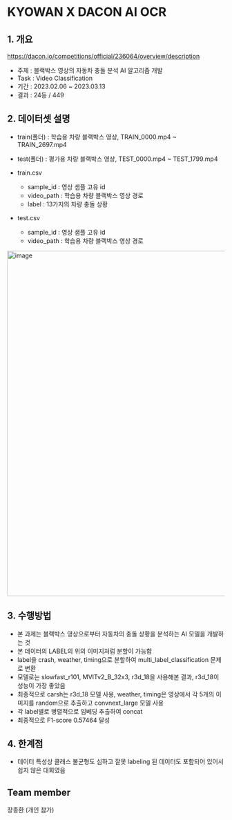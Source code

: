 # KYOWAN X DACON AI OCR
## 1. 개요
https://dacon.io/competitions/official/236064/overview/description
  - 주제 : 블랙박스 영상의 자동차 충돌 분석 AI 알고리즘 개발
  - Task : Video Classification
  - 기간 : 2023.02.06 ~ 2023.03.13
  - 결과 : 24등 / 449
<!--  Other options to write Readme
  - [Deployment](#deployment)
  - [Used or Referenced Projects](Used-or-Referenced-Projects)
-->
## 2. 데이터셋 설명
<!--Wirte one paragraph of project description --> 
- train(폴더) :  학습용 차량 블랙박스 영상, TRAIN_0000.mp4 ~ TRAIN_2697.mp4

- test(폴더) : 평가용 차량 블랙박스 영상, TEST_0000.mp4 ~ TEST_1799.mp4


- train.csv
  - sample_id : 영상 샘플 고유 id
  - video_path : 학습용 차량 블랙박스 영상 경로
  - label : 13가지의 차량 충돌 상황

- test.csv
  - sample_id : 영상 샘플 고유 id
  - video_path : 학습용 차량 블랙박스 영상 경로

<img width="700" height="800" alt="image" src="https://github.com/jang3463/dacon_car_crash/assets/70848146/13c17d46-a5c2-48da-b07b-dab3a9b2cc1d">

## 3. 수행방법
<!-- Write Overview about this project -->
- 본 과제는 블랙박스 영상으로부터 자동차의 충돌 상황을 분석하는 AI 모델을 개발하는 것
- 본 데이터의 LABEL의 위의 이미지처럼 분할이 가능함
- label을 crash, weather, timing으로 분할하여 multi_label_classification 문제로 변환
- 모델로는 slowfast_r101, MVITv2_B_32x3, r3d_18을 사용해본 결과, r3d_18이 성능이 가장 좋았음
- 최종적으로 carsh는 r3d_18 모델 사용, weather, timing은 영상에서 각 5개의 이미지를 random으로 추출하고 convnext_large 모델 사용
- 각 label별로 병렬적으로 임베딩 추출하여 concat
- 최종적으로 F1-score 0.57464 달성

## 4. 한계점
<!-- Write Overview about this project -->
- 데이터 특성상 클래스 불균형도 심하고 잘못 labeling 된 데이터도 포함되어 있어서 쉽지 않은 대회였음

## Team member
장종환 (개인 참가)

